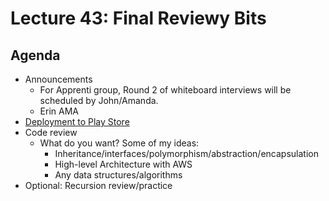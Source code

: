 # Lecture 43: Final Reviewy Bits

## Agenda

- Announcements
  - For Apprenti group, Round 2 of whiteboard interviews will be scheduled by John/Amanda.
  - Erin AMA
- [Deployment to Play Store](https://developer.android.com/distribute/best-practices/launch/launch-checklist)
- Code review
  - What do you want? Some of my ideas:
    - Inheritance/interfaces/polymorphism/abstraction/encapsulation
    - High-level Architecture with AWS
    - Any data structures/algorithms
- Optional: Recursion review/practice
